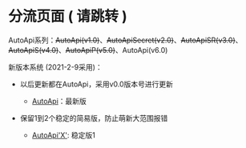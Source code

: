 # 分流页面 ( 请跳转 )

AutoApi系列：~~AutoApi(v1.0)~~、~~AutoApiSecret(v2.0)~~、~~AutoApiSR(v3.0)~~、~~AutoApiS(v4.0)~~、~~AutoApiP(v5.0)~~、AutoApi(v6.0)

新版本系统 (2021-2-9采用)：

* 以后更新都在AutoApi，采用v0.0版本号进行更新
     * [AutoApi](https://github.com/wangziyingwen/AutoApi)：最新版
     
* 保留1到2个稳定的简易版，防止萌新大范围报错
     * [AutoApi'X'](https://github.com/wangziyingwen/AutoApiP): 稳定版1

